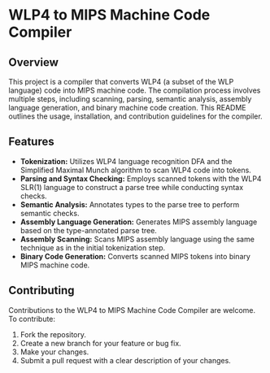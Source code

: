 # WLP4 to MIPS Machine Code Compiler

## Overview

This project is a compiler that converts WLP4 (a subset of the WLP language) code into MIPS machine code. The compilation process involves multiple steps, including scanning, parsing, semantic analysis, assembly language generation, and binary machine code creation. This README outlines the usage, installation, and contribution guidelines for the compiler.

## Features

- **Tokenization:** Utilizes WLP4 language recognition DFA and the Simplified Maximal Munch algorithm to scan WLP4 code into tokens.
- **Parsing and Syntax Checking:** Employs scanned tokens with the WLP4 SLR(1) language to construct a parse tree while conducting syntax checks.
- **Semantic Analysis:** Annotates types to the parse tree to perform semantic checks.
- **Assembly Language Generation:** Generates MIPS assembly language based on the type-annotated parse tree.
- **Assembly Scanning:** Scans MIPS assembly language using the same technique as in the initial tokenization step.
- **Binary Code Generation:** Converts scanned MIPS tokens into binary MIPS machine code.

## Contributing

Contributions to the WLP4 to MIPS Machine Code Compiler are welcome. To contribute:

1. Fork the repository.
2. Create a new branch for your feature or bug fix.
3. Make your changes.
4. Submit a pull request with a clear description of your changes.
